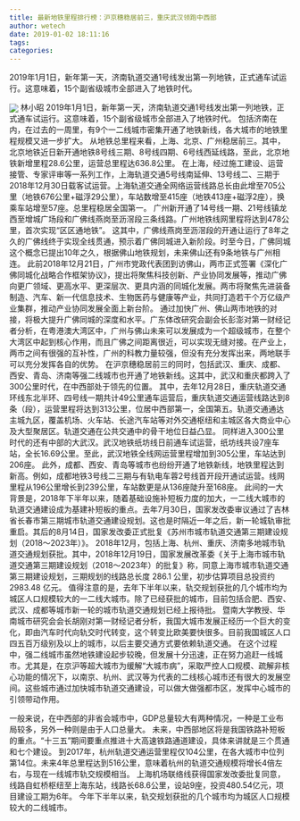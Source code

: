 ```yaml
---
title: 最新地铁里程排行榜：沪京穗稳居前三，重庆武汉领跑中西部
author: wetech
date: 2019-01-02 18:11:16
tags: 
categories: 
---
```

2019年1月1日，新年第一天，济南轨道交通1号线发出第一列地铁，正式通车试运行。这意味着，15个副省级城市全部进入了地铁时代。
<!-- more -->
<img align="center" border="0" src="https://imgcdn.yicai.com/uppics/images/2019/01/e06265246d65bd495fc21e01c0c815fa.jpg" />
林小昭
2019年1月1日，新年第一天，济南轨道交通1号线发出第一列地铁，正式通车试运行。这意味着，15个副省级城市全部进入了地铁时代。
包括济南在内，在过去的一周里，有9个一二线城市密集开通了地铁新线，各大城市的地铁里程规模又进一步扩大。
从地铁总里程来看，上海、北京、广州稳居前三。其中，北京地铁近日新开通地铁8号线三期、8号线四期、6号线西延线路，至此，北京地铁新增里程28.6公里，运营总里程达636.8公里。
在上海，经过施工建设、运营接管、专家评审等一系列工作，上海轨道交通5号线南延伸、13号线二、三期于2018年12月30日载客试运营。上海轨道交通全网络运营线路总长由此增至705公里（地铁676公里+磁浮29公里），车站数增至415座（地铁413座+磁浮2座），换乘车站增至57座。总里程稳居全国第一。
广州新开通了14号线一期、21号线镇龙西至增城广场段和广佛线燕岗至沥滘段三条线路。广州地铁线网里程将达到478公里，首次实现“区区通地铁”。
这其中，广佛线燕岗至沥滘段的开通让运行了8年之久的广佛线终于实现全线贯通，预示着广佛同城进入新阶段。时至今日，广佛同城这个概念已提出10年之久，根据佛山地铁规划，未来佛山还有9条地铁与广州相连。
此前2018年12月21日，广州市党政代表团到访佛山，两市正式签署《深化广佛同城化战略合作框架协议》，提出将聚焦科技创新、产业协同发展等，推动广佛向更广领域、更高水平、更深层次、更具内涵的同城化发展。两市将聚焦先进装备制造、汽车、新一代信息技术、生物医药与健康等产业，共同打造若干个万亿级产业集群，推动产业协同发展全面上新台阶。
通过加快广州、佛山两市地铁的对接，将极大提升广佛同城的深度和水平。广东体改研究会副会长彭澎对第一财经记者分析，在粤港澳大湾区中，广州与佛山未来可以发展成为一个超级城市，在整个大湾区中起到核心作用，而且广佛之间距离很近，可以实现无缝对接。在产业上，两市之间有很强的互补性，广州的科教力量较强，但没有充分发挥出来，两地联手可以充分发挥各自的优势。
在沪京穗稳居前三的同时，包括武汉、重庆、成都、西安、青岛、济南等强二线城市也开通了地铁新线。这其中，武汉和重庆都跨入了300公里时代，在中西部处于领先的位置。
其中，去年12月28日，重庆轨道交通环线东北半环、四号线一期共计49公里通车运营后，重庆轨道交通运营线路达到8条（段），运营里程将达到313公里，位居中西部第一，全国第五。轨道交通通达主城九区，覆盖机场、火车站、长途汽车站等对外交通枢纽和主城区各大商业中心及大型聚居区。轨道交通在公共交通中的骨干地位日益凸显。
同样进入300公里时代的还有中部的大武汉。武汉地铁纸坊线日前通车试运营，纸坊线共设7座车站，全长16.69公里。至此，武汉地铁全线网运营里程增加到305公里，车站达到206座。
此外，成都、西安、青岛等城市也纷纷开通了地铁新线，地铁里程达到新高。例如，成都地铁3号线二三期与有轨电车蓉2号线首开段开通试运营。线网里程从196公里增长到239公里，车站数更是从136座陡升至168座。
此间的一大背景是，2018年下半年以来，随着基础设施补短板力度的加大，一二线大城市的轨道交通建设成为基建补短板的重点。去年7月30日，国家发改委审议通过了吉林省长春市第三期城市轨道交通建设规划。这也是时隔近一年之后，新一轮城轨审批重启。其后的8月14日，国家发改委正式批复《苏州市城市轨道交通第三期建设规划（2018～2023年）》。
2018年12月，包括上海、杭州、重庆、济南多地城市轨道交通规划获批。其中，2018年12月19日，国家发展改革委《关于上海市城市轨道交通第三期建设规划（2018～2023年）的批复》称，同意上海市城市轨道交通第三期建设规划，三期规划的线路总长度 286.1 公里，初步估算项目总投资约 2983.48 亿元。
值得注意的是，去年下半年以来，轨交规划获批的几个城市均为城区人口规模较大的一二线大城市。除了已经获批的城市，目前包括合肥、西安、武汉、成都等城市新一轮的城市轨道交通规划已经上报待批。
暨南大学教授、华南城市研究会会长胡刚对第一财经记者分析，我国大城市发展正经历一个巨大的变化，即由汽车时代向轨交时代转变，这个转变比欧美要快很多。目前我国城区人口四五百万级别及以上的城市，以后主要交通方式要依赖轨道交通。
在这个过程中，强二线城市虽然地铁建设起步较晚，但发展十分迅速，正在努力追赶一线城市。尤其是，在京沪等超大城市为缓解“大城市病”，采取严控人口规模、疏解非核心功能的情况下，以南京、杭州、武汉等为代表的二线核心城市还有很大的发展空间。这些城市通过加快城市轨道交通建设，可以做大做强都市区，发挥中心城市的引领带动作用。
 
 
一般来说，在中西部的非省会城市中，GDP总量较大有两种情况，一种是工业布局较多，另外一种则是由于人口总量大。
未来，中西部地区将是我国铁路补短板的重点。“十三五”期间要重点推进十大高速铁路通道建设，具体来讲就是三个贯通和七个建设。
到2017年，杭州轨道交通运营里程仅104公里，在各大城市中位列第14位。未来4年总里程达到516公里，意味着杭州的轨道交通规模将增长4倍左右，与现在一线城市轨交规模相当。
上海机场联络线获得国家发改委批复同意，线路自虹桥枢纽至上海东站，线路长68.6公里，设站9座，投资480.54亿元，项目建设工期为6年。
今年下半年以来，轨交规划获批的几个城市均为城区人口规模较大的二线城市。
